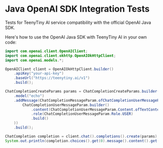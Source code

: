 # Java OpenAI SDK Integration Tests

Tests for TeenyTiny AI service compatibility with the official OpenAI Java SDK.

Here's how to use the OpenAI Java SDK with TeenyTiny AI in your own code:

```java
import com.openai.client.OpenAIClient;
import com.openai.client.okhttp.OpenAIOkHttpClient;
import com.openai.models.*;

OpenAIClient client = OpenAIOkHttpClient.builder()
    .apiKey("your-api-key")
    .baseUrl("https://teenytiny.ai/v1")
    .build();

ChatCompletionCreateParams params = ChatCompletionCreateParams.builder()
    .model("echo")
    .addMessage(ChatCompletionMessageParam.ofChatCompletionUserMessageParam(
        ChatCompletionUserMessageParam.builder()
            .content(ChatCompletionUserMessageParam.Content.ofTextContent("Hello World!"))
            .role(ChatCompletionUserMessageParam.Role.USER)
            .build()
    ))
    .build();

ChatCompletion completion = client.chat().completions().create(params);
System.out.println(completion.choices().get(0).message().content().get());
```
